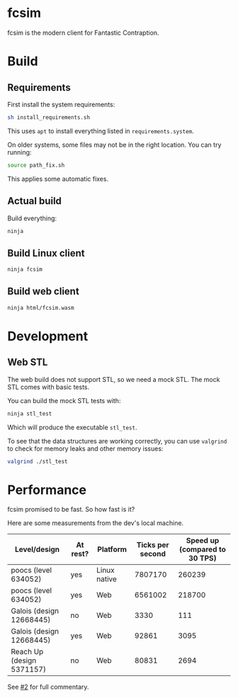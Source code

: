 # fcsim

fcsim is the modern client for Fantastic Contraption.

# Build

## Requirements

First install the system requirements:

```sh
sh install_requirements.sh
```

This uses `apt` to install everything listed in `requirements.system`.

On older systems, some files may not be in the right location. You can try running:

```sh
source path_fix.sh
```

This applies some automatic fixes.

## Actual build

Build everything:

```sh
ninja
```

## Build Linux client

```sh
ninja fcsim
```

## Build web client

```sh
ninja html/fcsim.wasm
```

# Development

## Web STL

The web build does not support STL, so we need a mock STL.
The mock STL comes with basic tests.

You can build the mock STL tests with:

```sh
ninja stl_test
```

Which will produce the executable `stl_test`.

To see that the data structures are working correctly, you can use `valgrind` to check for memory leaks and other memory issues:

```sh
valgrind ./stl_test
```

# Performance

fcsim promised to be fast. So how fast is it?

Here are some measurements from the dev's local machine.

| Level/design              | At rest? | Platform     | Ticks per second | Speed up (compared to 30 TPS) |
|---------------------------|----------|--------------|------------------|-------------------------------|
| poocs (level 634052)      | yes      | Linux native | 7807170          | 260239                        |
| poocs (level 634052)      | yes      | Web          | 6561002          | 218700                        |
| Galois (design 12668445)  | no       | Web          | 3330             | 111                           |
| Galois (design 12668445)  | yes      | Web          | 92861            | 3095                          |
| Reach Up (design 5371157) | no       | Web          | 80831            | 2694                          |

See [#2](https://github.com/evenifyouforget/fcsim/pull/2) for full commentary.